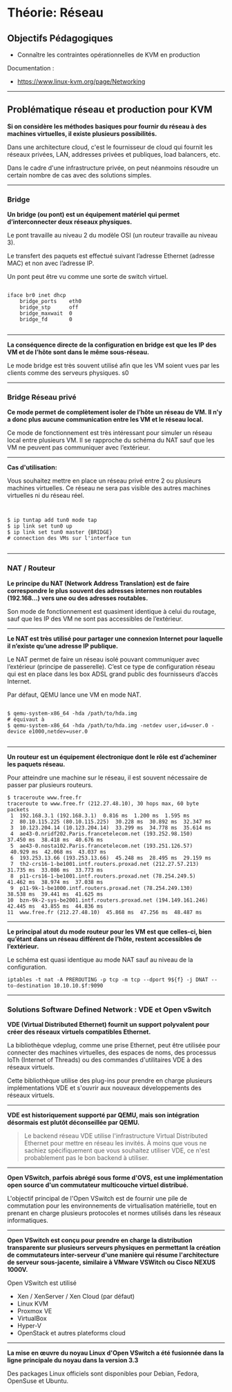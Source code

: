 # Théorie: Réseau

## Objectifs Pédagogiques 

- Connaître les contraintes opérationnelles de KVM en production

Documentation : 
* https://www.linux-kvm.org/page/Networking

---

## Problématique réseau et production pour KVM 

**Si on considère les méthodes basiques pour fournir du réseau à des machines virtuelles, il existe plusieurs possibilités.**

Dans une architecture cloud, c'est le fournisseur de cloud qui fournit les réseaux privées, LAN, addresses privées et publiques, load balancers, etc.

Dans le cadre d'une infrastructure privée, on peut néanmoins résoudre un certain nombre de cas avec des solutions simples.

---

### Bridge

**Un bridge (ou pont) est un équipement matériel qui permet d’interconnecter deux réseaux physiques.**

Le pont travaille au niveau 2 du modèle OSI (un routeur travaille au niveau 3). 

Le transfert des paquets est effectué suivant l’adresse Ethernet (adresse MAC) et non avec l’adresse IP. 

Un pont peut être vu comme une sorte de switch virtuel.

```shell

iface br0 inet dhcp
    bridge_ports    eth0
    bridge_stp      off
    bridge_maxwait  0
    bridge_fd       0
    
```
---

**La conséquence directe de la configuration en bridge est que les IP des VM et de l’hôte sont dans le même sous-réseau.**

Le mode bridge est très souvent utilisé afin que les VM soient vues par les clients comme des serveurs physiques.
s0

---
### Bridge Réseau privé

**Ce mode permet de complètement isoler de l’hôte un réseau de VM. Il n’y a donc plus aucune communication entre les VM et le réseau local.**

Ce mode de fonctionnement est très intéressant pour simuler un réseau local entre plusieurs VM. Il se rapproche du schéma du NAT sauf que les VM ne peuvent pas communiquer avec l’extérieur.

--- 

**Cas d'utilisation:**

Vous souhaitez mettre en place un réseau privé entre 2 ou plusieurs machines virtuelles. Ce réseau ne sera pas visible des autres machines virtuelles ni du réseau réel.

```shell


$ ip tuntap add tun0 mode tap 
$ ip link set tun0 up
$ ip link set tun0 master {BRIDGE}
# connection des VMs sur l'interface tun


```

--- 

### NAT / Routeur 

**Le principe du NAT (Network Address Translation) est de faire correspondre le plus souvent des adresses internes non routables (192.168…) vers une ou des adresses routables.**

Son mode de fonctionnement est quasiment identique à celui du routage, sauf que les IP des VM ne sont pas accessibles de l’extérieur.

---

**Le NAT est très utilisé pour partager une connexion Internet pour laquelle il n’existe qu’une adresse IP publique.**

Le NAT permet de faire un réseau isolé pouvant communiquer avec l’extérieur (principe de passerelle). C’est ce type de configuration réseau qui est en place dans les box ADSL grand public des fournisseurs d’accès Internet.

Par défaut, QEMU lance une VM en mode NAT.

```shell

$ qemu-system-x86_64 -hda /path/to/hda.img
# équivaut à 
$ qemu-system-x86_64 -hda /path/to/hda.img -netdev user,id=user.0 -device e1000,netdev=user.0


```

--- 

**Un routeur est un équipement électronique dont le rôle est d’acheminer les paquets réseau.**

Pour atteindre une machine sur le réseau, il est souvent nécessaire de passer par plusieurs routeurs.

```shell
$ traceroute www.free.fr 
traceroute to www.free.fr (212.27.48.10), 30 hops max, 60 byte  
packets   
 1  192.168.3.1 (192.168.3.1)  0.816 ms  1.200 ms  1.595 ms   
 2  80.10.115.225 (80.10.115.225)  30.228 ms  30.892 ms  32.347 ms 
 3  10.123.204.14 (10.123.204.14)  33.299 ms  34.778 ms  35.614 ms 
 4  ae43-0.nridf202.Paris.francetelecom.net (193.252.98.150)  
37.450 ms  38.418 ms  40.676 ms   
 5  ae43-0.nosta102.Paris.francetelecom.net (193.251.126.57)  
 40.929 ms  42.068 ms  43.037 ms   
 6  193.253.13.66 (193.253.13.66)  45.248 ms  28.495 ms  29.159 ms 
 7  th2-crs16-1-be1001.intf.routers.proxad.net (212.27.57.213)  
31.735 ms  33.086 ms  33.773 ms   
 8  p11-crs16-1-be1001.intf.routers.proxad.net (78.254.249.5)  
41.462 ms  38.974 ms  37.038 ms   
 9  p11-9k-1-be1000.intf.routers.proxad.net (78.254.249.130)  
38.538 ms  39.441 ms  41.625 ms   
10  bzn-9k-2-sys-be2001.intf.routers.proxad.net (194.149.161.246)  
42.445 ms  43.855 ms  44.836 ms   
11  www.free.fr (212.27.48.10)  45.868 ms  47.256 ms  48.487 ms 
 ```

---

**Le principal atout du mode routeur pour les VM est que celles-ci, bien qu’étant dans un réseau différent de l’hôte, restent accessibles de l’extérieur.**

Le schéma est quasi identique au mode NAT sauf au niveau de la configuration.

```shell
iptables -t nat -A PREROUTING -p tcp -m tcp --dport 9${f} -j DNAT --to-destination 10.10.10.$f:9090

```
--- 

### Solutions Software Defined Network : VDE et Open vSwitch 

**VDE (Virtual Distributed Ethernet) fournit un support polyvalent pour créer des réseaux virtuels compatibles Ethernet.**

La bibliothèque vdeplug, comme une prise Ethernet, peut être utilisée pour connecter des machines virtuelles, des espaces de noms, des processus IoTh (Internet of Threads) ou des commandes d'utilitaires VDE à des réseaux virtuels.

Cette bibliothèque utilise des plug-ins pour prendre en charge plusieurs implémentations VDE et s'ouvrir aux nouveaux développements des réseaux virtuels.

--- 

**VDE est historiquement supporté par QEMU, mais son intégration désormais est plutôt déconseillée par QEMU.**

> Le backend réseau VDE utilise l'infrastructure Virtual Distributed Ethernet pour mettre en réseau les invités. À moins que vous ne sachiez spécifiquement que vous souhaitez utiliser VDE, ce n'est probablement pas le bon backend à utiliser.

---

**Open VSwitch, parfois abrégé sous forme d'OVS, est une implémentation open source d'un commutateur multicouche virtuel distribué.**

L'objectif principal de l'Open VSwitch est de fournir une pile de commutation pour les environnements de virtualisation matérielle, tout en prenant en charge plusieurs protocoles et normes utilisés dans les réseaux informatiques.

--- 

**Open VSwitch est conçu pour prendre en charge la distribution transparente sur plusieurs serveurs physiques en permettant la création de commutateurs inter-serveur d'une manière qui résume l'architecture de serveur sous-jacente, similaire à VMware VSWitch ou Cisco NEXUS 1000V.**

Open VSwitch est utilisé

- Xen / XenServer  / Xen Cloud (par défaut) 
- Linux KVM
- Proxmox VE
- VirtualBox
- Hyper-V 
- OpenStack et autres plateforms cloud 

---

**La mise en œuvre du noyau Linux d'Open VSwitch a été fusionnée dans la ligne principale du noyau dans la version 3.3**

Des packages Linux officiels sont disponibles pour Debian, Fedora, OpenSuse et Ubuntu.


